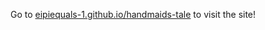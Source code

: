 Go to [eipiequals-1.github.io/handmaids-tale](eipiequals-1.github.io/handmaids-tale) to visit the site!